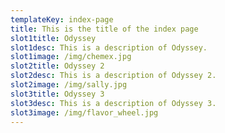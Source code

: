 ```yaml
---
templateKey: index-page
title: This is the title of the index page
slot1title: Odyssey
slot1desc: This is a description of Odyssey.
slot1image: /img/chemex.jpg
slot2title: Odyssey 2
slot2desc: This is a description of Odyssey 2.
slot2image: /img/sally.jpg
slot3title: Odyssey 3
slot3desc: This is a description of Odyssey 3.
slot3image: /img/flavor_wheel.jpg
---
```


